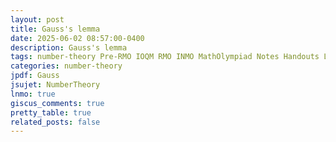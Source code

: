 ```yaml
---
layout: post
title: Gauss's lemma
date: 2025-06-02 08:57:00-0400
description: Gauss's lemma
tags: number-theory Pre-RMO IOQM RMO INMO MathOlympiad Notes Handouts LectureNotes
categories: number-theory
jpdf: Gauss
jsujet: NumberTheory
lnmo: true
giscus_comments: true
pretty_table: true
related_posts: false
---
```

